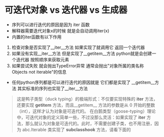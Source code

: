 # 可迭代对象 vs 迭代器 vs 生成器
* 序列可以进行迭代的原因是因为 iter 函数
* 解释器需要迭代对象x的时候 就是会自动调用iter(x)
* 内置的iter函数有以下作用
1. 检查对象是否实现了__iter__方法 如果实现了就调用它 返回一个迭代器
2. 如果没有实现__iter__方法 但是实现了__getitem__方法 python就是会创建一个迭代器 按照顺序来获取元素
3. 如果尝试失败 就会抛出TypeError异常 通常会抛出"对象所属的类名称 Objects not iterable"的信息
* 任何python序列都是可以进行迭代的原因就是 它们都是实现了 __getitem__方法 其实标准的序列也实现了__iter__方法
> 这是鸭子类型（duck typing）的极端形式：不仅要实现特殊的 __iter__ 方法，还要实现 __getitem__ 方法，而且__getitem__ 方法的参数是从 0 开始的整数（int），这样才认为对象是可迭代的。
> 在白鹅类型（goose-typing）理论中，可迭代对象的定义简单一些，不过没那么灵活：如果实现了 __iter__ 方法，那么就认为对象是可迭代的。此时，不需要创建子类，也不用注册，因为 abc.Iterable 类实现了 __subclasshook__ 方法，请看下面的
